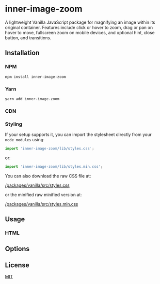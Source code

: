 # inner-image-zoom

A lightweight Vanilla JavaScript package for magnifying an image within its original container. Features include click or hover to zoom, drag or pan on hover to move, fullscreen zoom on mobile devices, and optional hint, close button, and transitions. 

## Installation

### NPM
```
npm install inner-image-zoom
```

### Yarn
```
yarn add inner-image-zoom
```

### CDN

### Styling

If your setup supports it, you can import the stylesheet directly from your `node_modules` using:

```javascript
import 'inner-image-zoom/lib/styles.css';
```

or:

```javascript
import 'inner-image-zoom/lib/styles.min.css';
```

You can also download the raw CSS file at:

[/packages/vanilla/src/styles.css](https://raw.githubusercontent.com/laurenashpole/inner-image-zoom/master/packages/vanilla/src/styles.css)

or the minified raw minified version at:

[/packages/vanilla/src/styles.min.css](https://raw.githubusercontent.com/laurenashpole/inner-image-zoom/master/packages/vanilla/src/styles.min.css)

## Usage

### HTML

## Options

## License

[MIT](https://github.com/laurenashpole/inner-image-zoom/blob/master/LICENSE)
